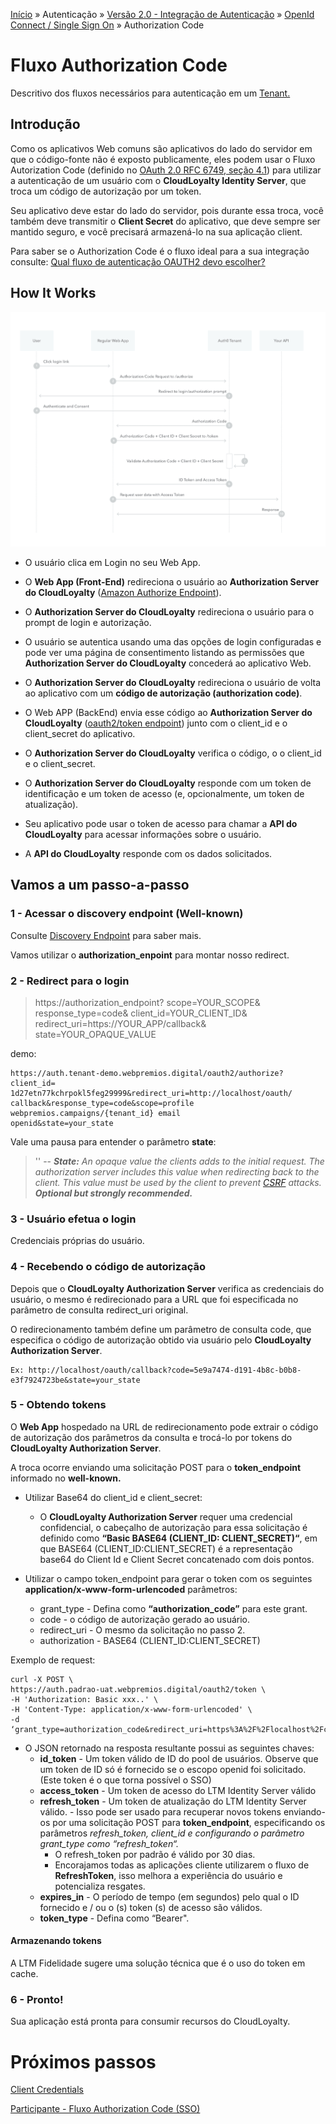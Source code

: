 [Início](/readme.md) &raquo; Autenticação &raquo; [Versão 2.0 - Integração de Autenticação](/auth/cognito/readme.md) &raquo;
[OpenId Connect / Single Sign On](/auth/cognito/sso.md) &raquo; Authorization Code

# Fluxo Authorization Code

Descritivo dos fluxos necessários para autenticação
em um [Tenant.](/starting.md)

## Introdução

Como os aplicativos Web comuns são aplicativos do lado do servidor em que o código-fonte não é exposto publicamente, eles podem usar o Fluxo Autorization Code (definido no [OAuth 2.0 RFC 6749, seção 4.1](https://tools.ietf.org/html/rfc6749#section-4.1)) para utilizar a autenticação de um usuário com o **CloudLoyalty Identity Server**, que troca um código de autorização por um token.

Seu aplicativo deve estar do lado do servidor, pois durante essa troca, você também deve transmitir o **Client Secret** do aplicativo, que deve sempre ser mantido seguro, e você precisará armazená-lo na sua aplicação client.

Para saber se o Authorization Code é o fluxo ideal para a sua integração consulte: [Qual fluxo de autenticação OAUTH2 devo escolher?](/auth/flows.md)

## How It Works

![Authorization Code Flow](/images/auth-sequence-auth-code.png)

- O usuário clica em Login no seu Web App.
- O **Web App (Front-End)** redireciona o usuário ao **Authorization Server do CloudLoyalty** ([Amazon Authorize Endpoint](https://docs.aws.amazon.com/cognito/latest/developerguide/authorization-endpoint.html)).

- O **Authorization Server do CloudLoyalty** redireciona o usuário para o prompt de login e autorização.

- O usuário se autentica usando uma das opções de login configuradas e pode ver uma página de consentimento listando as permissões que **Authorization Server do CloudLoyalty** concederá ao aplicativo Web.

- O **Authorization Server do CloudLoyalty** redireciona o usuário de volta ao aplicativo com um **código de autorização (authorization code)**.

- O Web APP (BackEnd) envia esse código ao **Authorization Server do CloudLoyalty** ([oauth2/token endpoint](https://docs.aws.amazon.com/cognito/latest/developerguide/token-endpoint.html)) junto com o client_id e o client_secret do aplicativo.

- O **Authorization Server do CloudLoyalty** verifica o código, o o client_id e o client_secret.

- O **Authorization Server do CloudLoyalty** responde com um token de identificação e um token de acesso (e, opcionalmente, um token de atualização).

- Seu aplicativo pode usar o token de acesso para chamar a **API do CloudLoyalty** para acessar informações sobre o usuário.

- A **API do CloudLoyalty** responde com os dados solicitados.

## Vamos a um passo-a-passo

### 1 - Acessar o discovery endpoint (Well-known)

Consulte [Discovery Endpoint](/auth/cognito/well-known.md) para saber mais.

Vamos utilizar o **authorization_enpoint** para montar nosso redirect.

### 2 - Redirect para o login

> https://authorization_endpoint? scope=YOUR_SCOPE& response_type=code& client_id=YOUR_CLIENT_ID& redirect_uri=https://YOUR_APP/callback& state=YOUR_OPAQUE_VALUE

demo:

    https://auth.tenant-demo.webpremios.digital/oauth2/authorize?client_id=
    1d27etn77kchrpokl5feg29999&redirect_uri=http://localhost/oauth/ callback&response_type=code&scope=profile webpremios.campaigns/{tenant_id} email
    openid&state=your_state

Vale uma pausa para entender o parâmetro **state**:

> ''
> -- **_State:_** _An opaque value the clients adds to the initial request. The authorization server includes this value when redirecting back to the client. This value must be used by the client to prevent [CSRF](https://en.wikipedia.org/wiki/Cross-site_request_forgery) attacks. **Optional but strongly recommended.**_

### 3 - Usuário efetua o login

Credenciais próprias do usuário.

### 4 - Recebendo o código de autorização

Depois que o **CloudLoyalty Authorization Server** verifica as credenciais do usuário, o mesmo é redirecionado para a URL que foi especificada no parâmetro de consulta redirect_uri original.

O redirecionamento também define um parâmetro de consulta code, que especifica o código de autorização obtido via usuário pelo **CloudLoyalty Authorization Server**.

    Ex: http://localhost/oauth/callback?code=5e9a7474-d191-4b8c-b0b8-e3f7924723be&state=your_state

### 5 - Obtendo tokens

O **Web App** hospedado na URL de redirecionamento pode extrair o código de autorização dos parâmetros da consulta e trocá-lo por tokens do **CloudLoyalty Authorization Server**.

A troca ocorre enviando uma solicitação POST para o **token_endpoint** informado no **well-known.**

- Utilizar Base64 do client_id e client_secret:

  - O **CloudLoyalty Authorization Server** requer uma credencial confidencial, o cabeçalho de autorização para essa solicitação é definido como **“Basic BASE64 (CLIENT_ID: CLIENT_SECRET)“**, em que BASE64 (CLIENT_ID:CLIENT_SECRET) é a representação base64 do Client Id e Client Secret concatenado com dois pontos.

- Utilizar o campo token_endpoint para gerar o token com os seguintes **application/x-www-form-urlencoded** parâmetros:

  - grant_type - Defina como **“authorization_code”** para este grant.
  - code - o código de autorização gerado ao usuário.
  - redirect_uri - O mesmo da solicitação no passo 2.
  - authorization - BASE64 (CLIENT_ID:CLIENT_SECRET)

Exemplo de request:

    curl -X POST \
    https://auth.padrao-uat.webpremios.digital/oauth2/token \
    -H 'Authorization: Basic xxx..' \
    -H 'Content-Type: application/x-www-form-urlencoded' \
    -d ‘grant_type=authorization_code&redirect_uri=https%3A%2F%2Flocalhost%2Fcallback&code=code'

- O JSON retornado na resposta resultante possui as seguintes chaves:
  - **id_token** - Um token válido de ID do pool de usuários. Observe que um token de ID só é fornecido se o escopo openid foi solicitado. (Este token é o que torna possível o SSO)
  - **access_token** - Um token de acesso do LTM Identity Server válido
  - **refresh_token** - Um token de atualização do LTM Identity Server válido. - Isso pode ser usado para recuperar novos tokens enviando-os por uma solicitação POST para **token_endpoint**, especificando os parâmetros _refresh_token, client_id e configurando o parâmetro grant_type como “refresh_token“._
    - O refresh_token por padrão é válido por 30 dias.
    - Encorajamos todas as aplicações cliente utilizarem o fluxo de **RefreshToken**, isso melhora a experiência do usuário e potencializa resgates.
  - **expires_in** - O período de tempo (em segundos) pelo qual o ID fornecido e / ou o (s) token (s) de acesso são válidos.
  - **token_type** - Defina como “Bearer".

#### Armazenando tokens

A LTM Fidelidade sugere uma solução técnica que é o uso do token em cache.

### 6 - Pronto!

Sua aplicação está pronta para consumir recursos do CloudLoyalty.

# Próximos passos

[Client Credentials](/auth/cognito/client_credentials.md)

[Participante - Fluxo Authorization Code (SSO)](/participant/authorization_code.md)
